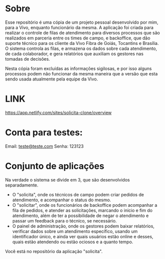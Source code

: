 # Sobre
Esse repositório é uma cópia de um projeto pessoal desenvolvido por mim, para a Vivo, enquanto funcionário da mesma. A aplicação foi criada para realizar o controle de filas de atendimento para diversos processos que são realizados em parceria entre os times de campo, e backoffice, que dão suporte técnico para os cliente da Vivo Fibra de Goiás, Tocantins e Brasília. O sistema controla as filas, e armazena os dados sobre cada atendimento, de cada colaborador, e gera relatórios que auxiliam os gestores nas tomadas de decisões.

Nesta cópia foram excluídas as informações sigilosas, e por isso alguns processos podem não funcionar da mesma maneira que a versão que esta sendo usada atualmente pela equipe da Vivo.

# LINK
https://app.netlify.com/sites/solicita-clone/overview

# Conta para testes:
Email: teste@teste.com
Senha: 123123

# Conjunto de aplicações
Na verdade o sistema se divide em 3, que são desenvolvidos separadamente.
 - O "solicita", onde os técnicos de campo podem criar pedidos de atendimento, e acompanhar o status do mesmo.
 - O "solicitar", onde os funcionários de backoffice podem acompanhar a fila de pedidos, e atender as solicitações, marcando o inicio e fim do atendimento, além de ter a possibilidade de negar o atendimento e passar um feedback para o técnico, se necessário.
- O painel de administração, onde os gestores podem baixar relatórios, verificar dados sobre um atendimento específico, usando um identificador único, e ainda ver quais usuários estão online e desses, quais estão atendendo ou estão ociosos e a quanto tempo.

Você está no repositório da aplicação "solicita".
